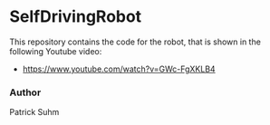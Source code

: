 # SelfDrivingRobot
This repository contains the code for the robot, that is shown in the following Youtube video: 
- https://www.youtube.com/watch?v=GWc-FgXKLB4

### Author
Patrick Suhm
